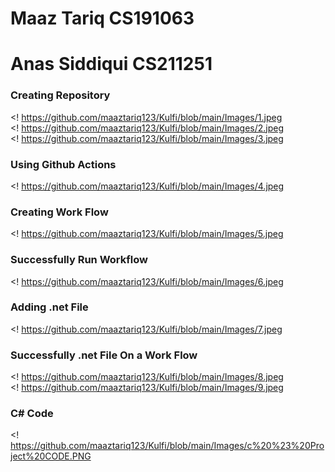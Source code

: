 # Maaz Tariq     CS191063
# Anas Siddiqui     CS211251

### Creating Repository  

<! https://github.com/maaztariq123/Kulfi/blob/main/Images/1.jpeg  
<! https://github.com/maaztariq123/Kulfi/blob/main/Images/2.jpeg  
<! https://github.com/maaztariq123/Kulfi/blob/main/Images/3.jpeg  

### Using Github Actions    

<! https://github.com/maaztariq123/Kulfi/blob/main/Images/4.jpeg  

### Creating Work Flow  

<! https://github.com/maaztariq123/Kulfi/blob/main/Images/5.jpeg  

### Successfully Run Workflow  

<! https://github.com/maaztariq123/Kulfi/blob/main/Images/6.jpeg  

### Adding .net File  

<! https://github.com/maaztariq123/Kulfi/blob/main/Images/7.jpeg  

### Successfully .net File On a Work Flow

<! https://github.com/maaztariq123/Kulfi/blob/main/Images/8.jpeg  
<! https://github.com/maaztariq123/Kulfi/blob/main/Images/9.jpeg  

### C# Code

<! https://github.com/maaztariq123/Kulfi/blob/main/Images/c%20%23%20Project%20CODE.PNG
